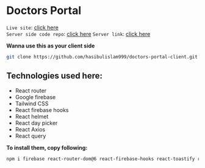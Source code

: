 # Doctors Portal
`Live site`: [click here](https://doctors-portal-d1164.web.app/)  
`Server side code repo`: [click here](https://github.com/hasibulislam999/doctors-portal-server)
`Server link`: [click here](https://pure-tor-94821.herokuapp.com/)

**Wanna use this as your client side**
```bash
git clone https://github.com/hasibulislam999/doctors-portal-client.git
```


## Technologies used here:
* React router
* Google firebase
* Tailwind CSS
* React firebase hooks
* React helmet
* React day picker
* React Axios
* React query

**To install them, copy following:**
```bash
npm i firebase react-router-dom@6 react-firebase-hooks react-toastify react-helmet-async react-day-picker date-fns axios react-query
```
